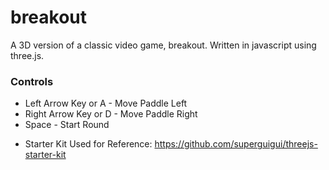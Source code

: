 # breakout
A 3D version of a classic video game, breakout. Written in javascript using three.js.

### Controls
* Left Arrow Key or A - Move Paddle Left
* Right Arrow Key or D - Move Paddle Right
* Space - Start Round

- Starter Kit Used for Reference: https://github.com/superguigui/threejs-starter-kit

